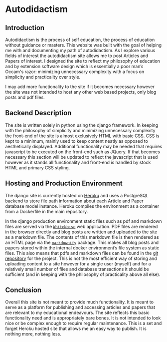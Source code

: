 # Autodidactism  

## Introduction
Autodidactism is the process of self education, the process of education without guidance or masters. This website was built with the goal of helping me with and documenting my path of autodidactism. As I explore various fields of interest the autodidactism site allows me to post Articles and Papers of interest. I designed the site to reflect my philosophy of education and by extension software design which is essentially a poor man’s Occam's razor: minimizing unnecessary complexity with a focus on simplicity and practicality over style.

I may add more functionality to the site if it becomes necessary however the site was not intended to host any other web based projects, only blog posts and pdf files.

## Backend Description
The site is written solely in python using the django framework. In keeping with the philosophy of simplicity and minimizing unnecessary complexity the front-end of the site is almost exclusively HTML with basic CSS. CSS is kept to a minimum, mainly used to keep content neatly as opposed to aesthetically displayed. Additional functionality may be needed that requires javascript to be executed on the front-end such as JQuery. If that becomes necessary this section will be updated to reflect the javascript that is used however as it stands all functionality and front-end is handled by stock HTML and primary CSS styling.

## Hosting and Production Environment
The django site is currently hosted on [Heroku](https://www.heroku.com/) and uses a PostgreSQL backend to store file path information about each Article and Paper database model instance. Heroku compiles the environment as a container from a Dockerfile in the main repository. 

In the django production environment static files such as pdf and markdown files are served via the [`WhiteNoise`](http://whitenoise.evans.io/en/stable/) web application. PDF files are rendered in the browser directly and blog posts are written and uploaded to the site as a markdown file. The contents of this markdown file is then rendered as an HTML page via the [`markdownify`](https://pypi.org/project/markdownify/) package. This makes all blog posts and papers stored within the internal docker environment’s file system as static files. This also means that pdfs and markdown files can be found in the [git repository](https://github.com/MatthewTe/django_postings_project) for the project. This is not the most efficient way of storing and uploading content to a site however for a single user (myself) and for a relatively small number of files and database transactions it should be sufficient (and in keeping with the philosophy of practicality above all else).

## Conclusion
Overall this site is not meant to provide much functionality. It is meant to serve as a platform for publishing and accessing articles and papers that are relevant to my educational endeavours. The site reflects this basic functionality need and is appropriately bare bones. It is not intended to look nice or be complex enough to require regular maintenance. This is a set and forget Heroku hosted site that allows me an easy way to publish. It is nothing more, nothing less.   